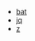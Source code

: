 - [bat](https://github.com/sharkdp/bat)
- [jq](https://stedolan.github.io/jq/)
- [z](https://github.com/rupa/z)
